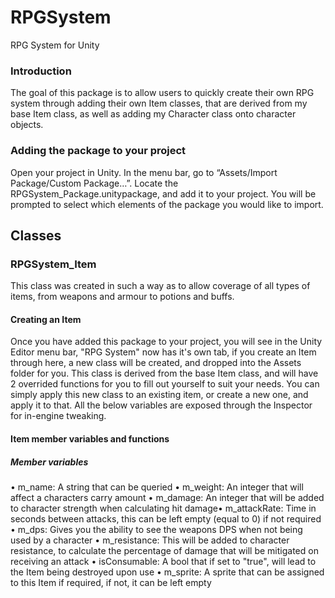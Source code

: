 # RPGSystem
RPG System for Unity


### Introduction
The goal of this package is to allow users to quickly create their own RPG 
system through adding their own Item classes, that are derived from my base 
Item class, as well as adding my Character class onto character objects.

### Adding the package to your project
Open your project in Unity. In the menu bar, go to “Assets/Import
Package/Custom Package…”. Locate the RPGSystem_Package.unitypackage, 
and add it to your project. You will be prompted to select which elements of 
the package you would like to import. 

## Classes

### RPGSystem_Item
This class was created in such a way as to allow coverage of all types of items, 
from weapons and armour to potions and buffs.

#### Creating an Item
Once you have added this package to your project, you will see in the Unity 
Editor menu bar, "RPG System" now has it's own tab, if you create an Item 
through here, a new class will be created, and dropped into the Assets folder 
for you. This class is derived from the base Item class, and will have 2 overrided 
functions for you to fill out yourself to suit your needs. You can simply apply 
this new class to an existing item, or create a new one, and apply it to that. All 
the below variables are exposed through the Inspector for in-engine tweaking.

#### Item member variables and functions

##### Member variables
• m_name: A string that can be queried
• m_weight: An integer that will affect a characters carry amount
• m_damage: An integer that will be added to character strength when 
calculating hit damage• m_attackRate: Time in seconds between attacks, this can be left empty 
(equal to 0) if not required
• m_dps: Gives you the ability to see the weapons DPS when not being 
used by a character
• m_resistance: This will be added to character resistance, to calculate the 
percentage of damage that will be mitigated on receiving an attack
• isConsumable: A bool that if set to "true", will lead to the Item being 
destroyed upon use
• m_sprite: A sprite that can be assigned to this Item if required, if not, it 
can be left empty

